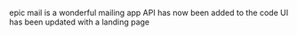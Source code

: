 epic mail is a wonderful mailing app
API has now been added to the code
UI has been updated with a landing page
